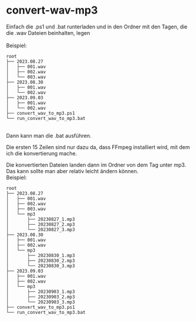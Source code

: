 # convert-wav-mp3

Einfach die .ps1 und .bat runterladen und in den Ordner mit den Tagen, die die .wav Dateien beinhalten, legen<br>
<br>
Beispiel:<br>
<pre><code>root
├── 2023.08.27
│   ├── 001.wav
│   ├── 002.wav
│   └── 003.wav
├── 2023.08.30
│   ├── 001.wav
│   └── 002.wav
├── 2023.09.03
│   ├── 001.wav
│   └── 002.wav
├── convert_wav_to_mp3.ps1
└── run_convert_wav_to_mp3.bat</code></pre>
<br>
Dann kann man die .bat ausführen.<br>


Die ersten 15 Zeilen sind nur dazu da, dass FFmpeg installiert wird, mit dem ich die konvertierung mache.<br>

Die konvertierten Dateien landen dann im Ordner von dem Tag unter mp3. Das kann sollte man aber relativ leicht ändern können.<br>
Beispiel:<br>
<pre><code>root
├── 2023.08.27
│   ├── 001.wav
│   ├── 002.wav
│   ├── 003.wav
│   └── mp3
│   	├── 20230827_1.mp3
│		├── 20230827_2.mp3
│		└── 20230827_3.mp3
├── 2023.08.30
│   ├── 001.wav
│   ├── 002.wav
│   └── mp3
│   	├── 20230830_1.mp3
│		├── 20230830_2.mp3
│		└── 20230830_3.mp3
├── 2023.09.03
│   ├── 001.wav
│   ├── 002.wav
│   └── mp3
│   	├── 20230903_1.mp3
│		├── 20230903_2.mp3
│		└── 20230903_3.mp3
├── convert_wav_to_mp3.ps1
└── run_convert_wav_to_mp3.bat</code></pre>